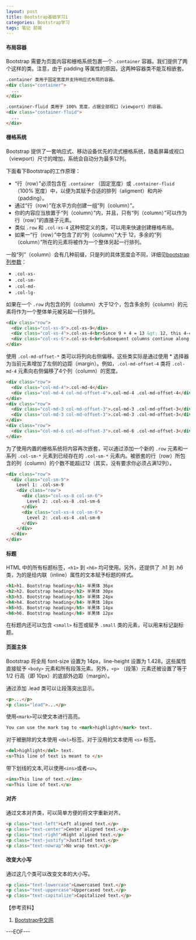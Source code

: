 ```yaml
---
layout: post
title: Bootstrap基础学习1
categories: Bootstrap学习
tags: 笔记 前端
---
```


#### 布局容器

Bootstrap 需要为页面内容和栅格系统包裹一个 `.container` 容器。我们提供了两个这样的类。注意，由于 padding 等属性的原因，这两种容器类不能互相嵌套。

```html
.container 类用于固定宽度并支持响应式布局的容器。
<div class="container">
  ...
</div>

.container-fluid 类用于 100% 宽度，占据全部视口（viewport）的容器。
<div class="container-fluid">
  ...
</div>
```

#### 栅格系统

Bootstrap 提供了一套响应式、移动设备优先的流式栅格系统，随着屏幕或视口（viewport）尺寸的增加，系统会自动分为最多12列。

下面看下Bootstrap的工作原理：

- “行（row）”必须包含在 `.container` （固定宽度）或 `.container-fluid` （100% 宽度）中，以便为其赋予合适的排列（aligment）和内补（padding）。
- 通过“行（row）”在水平方向创建一组“列（column）”。
- 你的内容应当放置于“列（column）”内，并且，只有“列（column）”可以作为行（row）”的直接子元素。
- 类似 `.row` 和 `.col-xs-4` 这种预定义的类，可以用来快速创建栅格布局。
- 如果一“行（row）”中包含了的“列（column）”大于 12，多余的“列（column）”所在的元素将被作为一个整体另起一行排列。

一般“列”（column）会有几种前缀，只是列的具体宽度会不同，详细见[bootstrap列参数](!http://v3.bootcss.com/css/#grid-options)：

- `.col-xs-`
- `.col-sm-`
- `.col-md-`
- `.col-lg-`

如果在一个 `.row` 内包含的列（column）大于12个，包含多余列（column）的元素将作为一个整体单元被另起一行排列。

```html
<div class="row">
  <div class="col-xs-9">.col-xs-9</div>
  <div class="col-xs-4">.col-xs-4<br>Since 9 + 4 = 13 &gt; 12, this 4-column-wide div gets wrapped onto a new line as one contiguous unit.</div>
  <div class="col-xs-6">.col-xs-6<br>Subsequent columns continue along the new line.</div>
</div>
```

使用 `.col-md-offset-*` 类可以将列向右侧偏移。这些类实际是通过使用 * 选择器为当前元素增加了左侧的边距（margin）。例如，`.col-md-offset-4` 类将 `.col-md-4` 元素向右侧偏移了4个列（column）的宽度。

```html
<div class="row">
  <div class="col-md-4">.col-md-4</div>
  <div class="col-md-4 col-md-offset-4">.col-md-4 .col-md-offset-4</div>
</div>
<div class="row">
  <div class="col-md-3 col-md-offset-3">.col-md-3 .col-md-offset-3</div>
  <div class="col-md-3 col-md-offset-3">.col-md-3 .col-md-offset-3</div>
</div>
<div class="row">
  <div class="col-md-6 col-md-offset-3">.col-md-6 .col-md-offset-3</div>
</div>
```

为了使用内置的栅格系统将内容再次嵌套，可以通过添加一个新的 `.row` 元素和一系列 `.col-sm-*` 元素到已经存在的 `.col-sm-*` 元素内。被嵌套的行（row）所包含的列（column）的个数不能超过12（其实，没有要求你必须占满12列）。

```html
<div class="row">
  <div class="col-sm-9">
    Level 1: .col-sm-9
    <div class="row">
      <div class="col-xs-8 col-sm-6">
        Level 2: .col-xs-8 .col-sm-6
      </div>
      <div class="col-xs-4 col-sm-6">
        Level 2: .col-xs-4 .col-sm-6
      </div>
    </div>
  </div>
</div>
```

#### 标题

HTML 中的所有标题标签，`<h1>` 到 `<h6>` 均可使用。另外，还提供了 .h1 到 .h6 类，为的是给内联（inline）属性的文本赋予标题的样式。

```html
<h1>h1. Bootstrap heading</h1> 半黑体 36px
<h2>h2. Bootstrap heading</h2> 半黑体 30px
<h3>h3. Bootstrap heading</h3> 半黑体 24px
<h4>h4. Bootstrap heading</h4> 半黑体 18px
<h5>h5. Bootstrap heading</h5> 半黑体 14px
<h6>h6. Bootstrap heading</h6> 半黑体 12px
```

在标题内还可以包含 `<small>` 标签或赋予 `.small` 类的元素，可以用来标记副标题。

#### 页面主体

Bootstrap 将全局 font-size 设置为 14px，line-height 设置为 1.428。这些属性直接赋予 `<body>` 元素和所有段落元素。另外，`<p>` （段落）元素还被设置了等于 1/2 行高（即 10px）的底部外边距（margin）。

通过添加 .lead 类可以让段落突出显示。

```html
<p>...</p>
<p class="lead">...</p>
```

使用`<mark>`可以使文本进行高亮。

```html
You can use the mark tag to <mark>highlight</mark> text.
```

对于被删除的文本使用 `<del>`标签。对于没用的文本使用 `<s>` 标签。

```html
<del>highlight</del> text.
<s>This line of text is meant to </s>
```

带下划线的文本,可以使用`<ins>`或者`<u>`。

```html
<ins>This line of text.</ins>
<u>This line of text.</u>
```

#### 对齐

通过文本对齐类，可以简单方便的将文字重新对齐。

```html
<p class="text-left">Left aligned text.</p>
<p class="text-center">Center aligned text.</p>
<p class="text-right">Right aligned text.</p>
<p class="text-justify">Justified text.</p>
<p class="text-nowrap">No wrap text.</p>
```

#### 改变大小写

通过这几个类可以改变文本的大小写。

```html
<p class="text-lowercase">Lowercased text.</p>
<p class="text-uppercase">Uppercased text.</p>
<p class="text-capitalize">Capitalized text.</p>
```

【参考资料】
1. [Bootstrap中文网](http://www.bootcss.com/)

---EOF---

